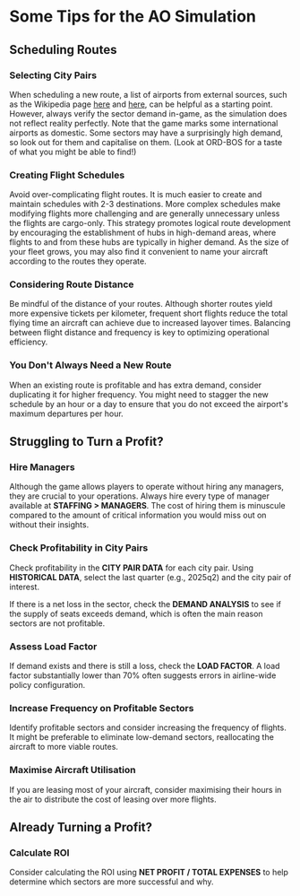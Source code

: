 # Some Tips for the AO Simulation

## Scheduling Routes

### Selecting City Pairs
When scheduling a new route, a list of airports from external sources, such as the Wikipedia page [here](https://en.wikipedia.org/wiki/List_of_busiest_airports_by_passenger_traffic) and [here](https://en.wikipedia.org/wiki/Category:Lists_of_busiest_airports), can be helpful as a starting point. However, always verify the sector demand in-game, as the simulation does not reflect reality perfectly. Note that the game marks some international airports as domestic. Some sectors may have a surprisingly high demand, so look out for them and capitalise on them. (Look at ORD-BOS for a taste of what you might be able to find!)

### Creating Flight Schedules
Avoid over-complicating flight routes. It is much easier to create and maintain schedules with 2-3 destinations. More complex schedules make modifying flights more challenging and are generally unnecessary unless the flights are cargo-only. This strategy promotes logical route development by encouraging the establishment of hubs in high-demand areas, where flights to and from these hubs are typically in higher demand. As the size of your fleet grows, you may also find it convenient to name your aircraft according to the routes they operate.

### Considering Route Distance
Be mindful of the distance of your routes. Although shorter routes yield more expensive tickets per kilometer, frequent short flights reduce the total flying time an aircraft can achieve due to increased layover times. Balancing between flight distance and frequency is key to optimizing operational efficiency.

### You Don't Always Need a New Route
When an existing route is profitable and has extra demand, consider duplicating it for higher frequency. You might need to stagger the new schedule by an hour or a day to ensure that you do not exceed the airport's maximum departures per hour.

## Struggling to Turn a Profit?

### Hire Managers
Although the game allows players to operate without hiring any managers, they are crucial to your operations. Always hire every type of manager available at **STAFFING > MANAGERS**. The cost of hiring them is minuscule compared to the amount of critical information you would miss out on without their insights.

### Check Profitability in City Pairs
Check profitability in the **CITY PAIR DATA** for each city pair. Using **HISTORICAL DATA**, select the last quarter (e.g., 2025q2) and the city pair of interest.

If there is a net loss in the sector, check the **DEMAND ANALYSIS** to see if the supply of seats exceeds demand, which is often the main reason sectors are not profitable.

### Assess Load Factor
If demand exists and there is still a loss, check the **LOAD FACTOR**. A load factor substantially lower than 70% often suggests errors in airline-wide policy configuration.

### Increase Frequency on Profitable Sectors
Identify profitable sectors and consider increasing the frequency of flights. It might be preferable to eliminate low-demand sectors, reallocating the aircraft to more viable routes.

### Maximise Aircraft Utilisation
If you are leasing most of your aircraft, consider maximising their hours in the air to distribute the cost of leasing over more flights.

## Already Turning a Profit?

### Calculate ROI
Consider calculating the ROI using **NET PROFIT / TOTAL EXPENSES** to help determine which sectors are more successful and why.
